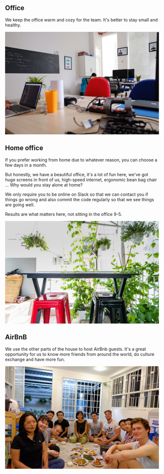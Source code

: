 ## Office

We keep the office warm and cozy for the team. It's better to stay small and healthy.

[![Office](https://raw.githubusercontent.com/dwarvesf/WeAreHiring/master/images/office.jpg)](/images/office.jpg)

## Home office

If you prefer working from home due to whatever reason, you can choose a few days in a month.

But honestly, we have a beautiful office, it's a lot of fun here, we've got huge screens in front of us, high-speed internet, ergonomic bean bag chair ... Why would you stay alone at home?

We only require you to be online on Slack so that we can contact you if things go wrong and also commit the code regularly so that we see things are going well.

Results are what matters here, not sitting in the office 9-5.

[![Terrace](https://raw.githubusercontent.com/dwarvesf/WeAreHiring/master/images/terrace.jpg)](/images/terrace.jpg)

## AirBnB

We use the other parts of the house to host AirBnb guests. It's a great opportunity for us to know more friends from around the world, do culture exchange and have more fun.

[![Dinner](https://raw.githubusercontent.com/dwarvesf/WeAreHiring/master/images/dinner.JPG)](/images/dinner.JPG)


